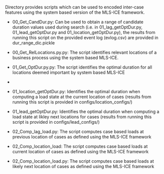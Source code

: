 Directory provides scripts which can be used to encoded inter-case features using the system based version of the MLS-ICE framework.  <br> 

- 00_Get_CandDur.py: Can be used to obtain a range of candidate duration values used during search (i.e. in 01_lag_getOptDur.py, 01_lead_getOptDur.py and 01_location_getOptDur.py), the results from running this script on the provided event log (evlog.csv) are provided in dur_range_dic.pickle
- 00_Get_RelLocations.py.py: The script identifies relevant locations of a business process using the system based MLS-ICE. <br> 
- 01_Get_OptDur.py.py: The script identifies the optimal duration for all locations deemed important by system based MLS-ICE 
- 



- 01_location_getOptDur.py: Identifies the optimal duration when computing a load state at the current location of cases (results from running this script is provided in configs/location_configs/) 
- 01_lead_getOptDur.py: Identifies the optimal duration when computing a load state at likley next locations for cases (results from running this script is provided in configs/lead_configs/) <br>
- 02_Comp_lag_load.py: The script computes case based loads at previous location of cases as defined using the MLS-ICE framework <br>
- 02_Comp_location_load: The script computes case based loads at current location of cases as defined using the MLS-ICE framework <br>
- 02_Comp_location_load.py: The script computes case based loads at likely next location of cases as defined using the MLS-ICE framework <br>
